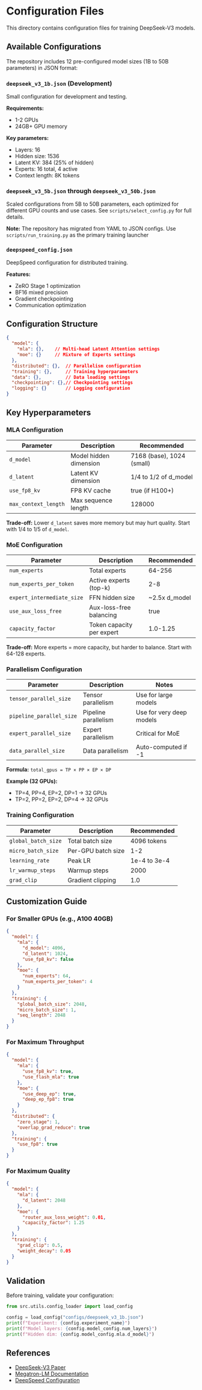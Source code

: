 # Configuration Files

This directory contains configuration files for training DeepSeek-V3 models.

## Available Configurations

The repository includes 12 pre-configured model sizes (1B to 50B parameters) in JSON format:

### `deepseek_v3_1b.json` (Development)
Small configuration for development and testing.

**Requirements:**
- 1-2 GPUs
- 24GB+ GPU memory

**Key parameters:**
- Layers: 16
- Hidden size: 1536
- Latent KV: 384 (25% of hidden)
- Experts: 16 total, 4 active
- Context length: 8K tokens

### `deepseek_v3_5b.json` through `deepseek_v3_50b.json`
Scaled configurations from 5B to 50B parameters, each optimized for different GPU counts and use cases. See `scripts/select_config.py` for full details.

**Note:** The repository has migrated from YAML to JSON configs. Use `scripts/run_training.py` as the primary training launcher

### `deepspeed_config.json`
DeepSpeed configuration for distributed training.

**Features:**
- ZeRO Stage 1 optimization
- BF16 mixed precision
- Gradient checkpointing
- Communication optimization

## Configuration Structure

```json
{
  "model": {
    "mla": {},    // Multi-head Latent Attention settings
    "moe": {}     // Mixture of Experts settings
  },
  "distributed": {},  // Parallelism configuration
  "training": {},     // Training hyperparameters
  "data": {},         // Data loading settings
  "checkpointing": {},// Checkpointing settings
  "logging": {}       // Logging configuration
}
```

## Key Hyperparameters

### MLA Configuration

| Parameter | Description | Recommended |
|-----------|-------------|-------------|
| `d_model` | Model hidden dimension | 7168 (base), 1024 (small) |
| `d_latent` | Latent KV dimension | 1/4 to 1/2 of d_model |
| `use_fp8_kv` | FP8 KV cache | true (if H100+) |
| `max_context_length` | Max sequence length | 128000 |

**Trade-off:** Lower `d_latent` saves more memory but may hurt quality. Start with 1/4 to 1/5 of `d_model`.

### MoE Configuration

| Parameter | Description | Recommended |
|-----------|-------------|-------------|
| `num_experts` | Total experts | 64-256 |
| `num_experts_per_token` | Active experts (top-k) | 2-8 |
| `expert_intermediate_size` | FFN hidden size | ~2.5x d_model |
| `use_aux_loss_free` | Aux-loss-free balancing | true |
| `capacity_factor` | Token capacity per expert | 1.0-1.25 |

**Trade-off:** More experts = more capacity, but harder to balance. Start with 64-128 experts.

### Parallelism Configuration

| Parameter | Description | Notes |
|-----------|-------------|-------|
| `tensor_parallel_size` | Tensor parallelism | Use for large models |
| `pipeline_parallel_size` | Pipeline parallelism | Use for very deep models |
| `expert_parallel_size` | Expert parallelism | Critical for MoE |
| `data_parallel_size` | Data parallelism | Auto-computed if -1 |

**Formula:** `total_gpus = TP × PP × EP × DP`

**Example (32 GPUs):**
- TP=4, PP=4, EP=2, DP=1 → 32 GPUs
- TP=2, PP=2, EP=2, DP=4 → 32 GPUs

### Training Configuration

| Parameter | Description | Recommended |
|-----------|-------------|-------------|
| `global_batch_size` | Total batch size | 4096 tokens |
| `micro_batch_size` | Per-GPU batch size | 1-2 |
| `learning_rate` | Peak LR | 1e-4 to 3e-4 |
| `lr_warmup_steps` | Warmup steps | 2000 |
| `grad_clip` | Gradient clipping | 1.0 |

## Customization Guide

### For Smaller GPUs (e.g., A100 40GB)

```json
{
  "model": {
    "mla": {
      "d_model": 4096,
      "d_latent": 1024,
      "use_fp8_kv": false
    },
    "moe": {
      "num_experts": 64,
      "num_experts_per_token": 4
    }
  },
  "training": {
    "global_batch_size": 2048,
    "micro_batch_size": 1,
    "seq_length": 2048
  }
}
```

### For Maximum Throughput

```json
{
  "model": {
    "mla": {
      "use_fp8_kv": true,
      "use_flash_mla": true
    },
    "moe": {
      "use_deep_ep": true,
      "deep_ep_fp8": true
    }
  },
  "distributed": {
    "zero_stage": 1,
    "overlap_grad_reduce": true
  },
  "training": {
    "use_fp8": true
  }
}
```

### For Maximum Quality

```json
{
  "model": {
    "mla": {
      "d_latent": 2048
    },
    "moe": {
      "router_aux_loss_weight": 0.01,
      "capacity_factor": 1.25
    }
  },
  "training": {
    "grad_clip": 0.5,
    "weight_decay": 0.05
  }
}
```

## Validation

Before training, validate your configuration:

```python
from src.utils.config_loader import load_config

config = load_config("configs/deepseek_v3_1b.json")
print(f"Experiment: {config.experiment_name}")
print(f"Model layers: {config.model_config.num_layers}")
print(f"Hidden dim: {config.model_config.mla.d_model}")
```

## References

- [DeepSeek-V3 Paper](https://arxiv.org/pdf/2412.19437)
- [Megatron-LM Documentation](https://github.com/NVIDIA/Megatron-LM)
- [DeepSpeed Configuration](https://www.deepspeed.ai/docs/config-json/)
